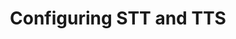 ---
title: Configuring STT and TTS
redirect_to:
  - https://www.ibm.com/support/knowledgecenter/SS7P7S_spaces/watson-assistant-solutions/audio_single/how_it_works_audio.html
---